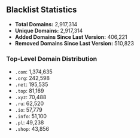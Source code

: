 ## Blacklist Statistics

- **Total Domains:** 2,917,314
- **Unique Domains:** 2,917,314
- **Added Domains Since Last Version:** 406,221
- **Removed Domains Since Last Version:** 510,823

### Top-Level Domain Distribution

-  `.com`: 1,374,635
-  `.org`: 242,598
-  `.net`: 195,535
-  `.top`: 81,169
-  `.xyz`: 70,488
-  `.ru`: 62,520
-  `.io`: 57,779
-  `.info`: 51,100
-  `.pl`: 49,238
-  `.shop`: 43,856
